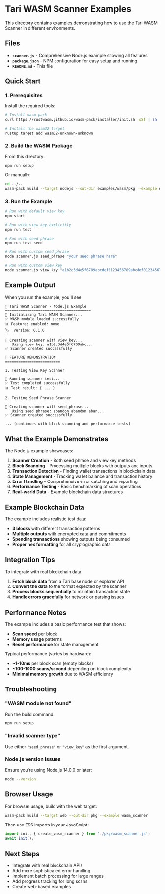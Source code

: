 # Tari WASM Scanner Examples

This directory contains examples demonstrating how to use the Tari WASM Scanner in different environments.

## Files

- **`scanner.js`** - Comprehensive Node.js example showing all features
- **`package.json`** - NPM configuration for easy setup and running
- **`README.md`** - This file

## Quick Start

### 1. Prerequisites

Install the required tools:

```bash
# Install wasm-pack
curl https://rustwasm.github.io/wasm-pack/installer/init.sh -sSf | sh

# Install the wasm32 target
rustup target add wasm32-unknown-unknown
```

### 2. Build the WASM Package

From this directory:

```bash
npm run setup
```

Or manually:

```bash
cd ../..
wasm-pack build --target nodejs --out-dir examples/wasm/pkg --example wasm_scanner
```

### 3. Run the Example

```bash
# Run with default view key
npm start

# Run with view key explicitly
npm run test

# Run with seed phrase
npm run test-seed

# Run with custom seed phrase
node scanner.js seed_phrase "your seed phrase here"

# Run with custom view key
node scanner.js view_key "a1b2c3d4e5f6789abcdef0123456789abcdef0123456789abcdef0123456789ab"
```

## Example Output

When you run the example, you'll see:

```
🌟 Tari WASM Scanner - Node.js Example
=======================================
🚀 Initializing Tari WASM Scanner...
✅ WASM module loaded successfully
📊 Features enabled: none
🏷️  Version: 0.1.0

🔧 Creating scanner with view_key...
   Using view key: a1b2c3d4e5f6789abc...
✅ Scanner created successfully

🎯 FEATURE DEMONSTRATION
=========================

1. Testing View Key Scanner

🧪 Running scanner test...
✅ Test completed successfully
📊 Test result: { ... }

2. Testing Seed Phrase Scanner

🔧 Creating scanner with seed_phrase...
   Using seed phrase: abandon abandon aban...
✅ Scanner created successfully

... (continues with block scanning and performance tests)
```

## What the Example Demonstrates

The Node.js example showcases:

1. **Scanner Creation** - Both seed phrase and view key methods
2. **Block Scanning** - Processing multiple blocks with outputs and inputs
3. **Transaction Detection** - Finding wallet transactions in blockchain data
4. **State Management** - Tracking wallet balance and transaction history
5. **Error Handling** - Comprehensive error catching and reporting
6. **Performance Testing** - Basic benchmarking of scan operations
7. **Real-world Data** - Example blockchain data structures

## Example Blockchain Data

The example includes realistic test data:

- **3 blocks** with different transaction patterns
- **Multiple outputs** with encrypted data and commitments
- **Spending transactions** showing outputs being consumed
- **Proper hex formatting** for all cryptographic data

## Integration Tips

To integrate with real blockchain data:

1. **Fetch block data** from a Tari base node or explorer API
2. **Convert the data** to the format expected by the scanner
3. **Process blocks sequentially** to maintain transaction state
4. **Handle errors gracefully** for network or parsing issues

## Performance Notes

The example includes a basic performance test that shows:

- **Scan speed** per block
- **Memory usage** patterns
- **Reset performance** for state management

Typical performance (varies by hardware):
- **~1-10ms** per block scan (empty blocks)
- **~100-1000 scans/second** depending on block complexity
- **Minimal memory growth** due to WASM efficiency

## Troubleshooting

### "WASM module not found"

Run the build command:

```bash
npm run setup
```

### "Invalid scanner type"

Use either `"seed_phrase"` or `"view_key"` as the first argument.

### Node.js version issues

Ensure you're using Node.js 14.0.0 or later:

```bash
node --version
```

## Browser Usage

For browser usage, build with the web target:

```bash
wasm-pack build --target web --out-dir pkg --example wasm_scanner
```

Then use ES6 imports in your JavaScript:

```javascript
import init, { create_wasm_scanner } from './pkg/wasm_scanner.js';
await init();
```

## Next Steps

- Integrate with real blockchain APIs
- Add more sophisticated error handling
- Implement batch processing for large ranges
- Add progress tracking for long scans
- Create web-based examples 